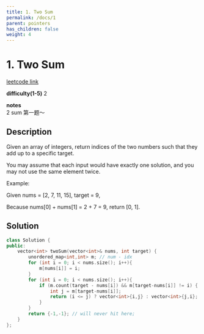 ```yaml
---
title: 1. Two Sum
permalink: /docs/1
parent: pointers
has_children: false
weight: 4
---
```

# 1. Two Sum
[leetcode link](https://leetcode.com/problems/two-sum/)

**difficulty(1-5)** 
2

**notes**   
2 sum 第一题～

## Description
Given an array of integers, return indices of the two numbers such that they add up to a specific target.

You may assume that each input would have exactly one solution, and you may not use the same element twice.

Example:

Given nums = [2, 7, 11, 15], target = 9,

Because nums[0] + nums[1] = 2 + 7 = 9,
return [0, 1].

## Solution
```c++
class Solution {
public:
    vector<int> twoSum(vector<int>& nums, int target) {
        unordered_map<int,int> m; // num - idx
        for (int i = 0; i < nums.size(); i++){
            m[nums[i]] = i;
        }
        for (int i = 0; i < nums.size(); i++){
            if (m.count(target - nums[i]) && m[target-nums[i]] != i) {
                int j = m[target-nums[i]];
                return (i <= j) ? vector<int>{i,j} : vector<int>{j,i};
            }
        }
        return {-1,-1}; // will never hit here;
    }
};
```

<!-- 
Default label
{: .label }

Blue label
{: .label .label-blue }

Stable
{: .label .label-green }

New release
{: .label .label-purple }

Coming soon
{: .label .label-yellow }

Deprecated
{: .label .label-red } -->
